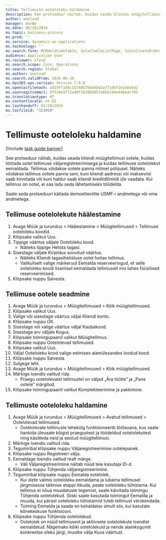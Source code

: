 ```yaml
---
title: Tellimuste ooteloleku haldamine
description: See protseduur näitab, kuidas seada kliendi müügitellimusi ootele, kuidas töötada ootel tellimuse väljaregistreerimisega ja kuidas tellimuse ootelolekut eemaldada.
author: omulvad
manager: AnnBe
ms.date: 08/29/2018
ms.topic: business-process
ms.prod: ''
ms.service: dynamics-ax-applications
ms.technology: ''
ms.search.form: MCRHoldCodeTable, SalesTableListPage, SalesCreateOrder, SalesTable, MCRHoldCodeTrans
audience: Application User
ms.reviewer: kfend
ms.search.scope: Core, Operations
ms.search.region: Global
ms.author: omulvad
ms.search.validFrom: 2016-06-30
ms.dyn365.ops.version: Version 7.0.0
ms.openlocfilehash: ad19ff166c15748b7bbb4b82ef71dbf3e1e8ebd2
ms.sourcegitcommit: 0f530e5f72a40f383868957a6b5cb0e446e4c795
ms.translationtype: HT
ms.contentlocale: et-EE
ms.lasthandoff: 01/29/2019
ms.locfileid: "323958"
---
```

# <a name="manage-order-holds"></a>Tellimuste ooteloleku haldamine

[!include [task guide banner](../../includes/task-guide-banner.md)]

See protseduur näitab, kuidas seada kliendi müügitellimusi ootele, kuidas töötada ootel tellimuse väljaregistreerimisega ja kuidas tellimuse ootelolekut eemaldada. Tellimus võidakse ootele panna mitmel põhjusel. Näiteks võidakse tellimus ootele panna seni, kuni kliendi aadressi või makseviisi saab kinnitada või kuni haldur saab kliendi krediidilimiidi üle vaadata. Kui tellimus on ootel, ei saa ladu seda lähetamiseks töödelda. 

Saate seda protseduuri käitada demoettevõtte USMF-i andmetega või oma andmetega.


## <a name="set-up-order-holds"></a>Tellimuse ootelolekute häälestamine
1. Avage Müük ja turundus > Häälestamine > Müügitellimused > Tellimuse ooteloleku koodid.
2. Klõpsake valikut Uus.
3. Tippige väärtus väljale Ooteloleku kood.
    * Näiteks tippige Helista tagasi.  
4. Sisestage väljale Kirjeldus soovitud väärtus.
    * Näiteks Kliendi tagasihelistuse ootel hoitav tellimus.  
    * Valikuliselt valige märkeruut Eemalda reserveeringud, et selle ooteloleku koodi lisamisel eemaldada tellimuselt mis tahes füüsilised reserveerimised.  
5. Klõpsake nuppu Salvesta.

## <a name="place-order-on-hold"></a>Tellimuse ootele seadmine
1. Avage Müük ja turundus > Müügitellimused > Kõik müügitellimused.
2. Klõpsake valikut Uus.
3. Valige või sisestage väärtus väljal Kliendi konto.
4. Klõpsake nuppu OK.
5. Sisestage või valige väärtus väljal Kaubakood.
6. Sisestage arv väljale Kogus.
7. Klõpsake toimingupaanil valikut Müügitellimus.
8. Klõpsake nuppu Ootelolevad tellimused.
9. Klõpsake valikut Uus.
10. Väljal Ooteloleku kood valige eelmises alamülesandes loodud kood.
11. Klõpsake nuppu Salvesta.
12. Sulgege leht.
13. Avage Müük ja turundus > Müügitellimused > Kõik müügitellimused.
14. Märkige loendis valitud rida.
    * Praegu ootelolevatel tellimustel on väljad „Ära töötle” ja „Pane ootele” märgitud.    
15. Klõpsake toimingupaanil valikut Komplekteerimine ja pakkimine.

## <a name="manage-order-holds"></a>Tellimuste ooteloleku haldamine
1. Avage Müük ja turundus > Müügitellimused > Avatud tellimused > Ootelolevad tellimused.
    * Ootelolevate tellimuste lehekülg funktsioneerib töölauana, kus saate hankida ülevaate kõigist praegustest ja töödeldud ootelolekutest ning käsitleda neid ja seotud müügitellimusi.      
2. Märkige loendis valitud rida.
3. Tegumiribal klõpsake nuppu Väljaregistreerimise ootelepanek.
4. Klõpsake nuppu Registreeri välja.
5. Eemaldage loendis valitud realt märge.
    * Väli Väljaregistreerimine näitab nüüd teie kasutaja ID-d.   
6. Klõpsake nuppu Tühjenda väljaregistreerimine.
7. Tegumiribal klõpsake nuppu Eemalda ootelolek.
    * Kui olete valmis ooteloleku eemaldama ja lubama tellimusel järgmisesse täitmise etappi liikuda, peate ooteloleku tühistama. Kui tellimus ei nõua muudatuste tegemist, saate käivitada toimingu Tühjenda ootelolekud. Siiski saate kasutada toimingut Eemalda ja muuda, kui pärast ooteloleku tühistamist tuleb tellimust värskendada.      
    * Toiming Eemalda ja saada on kohaldatav ainult siis, kui kasutate kõnekeskuse funktsiooni.  
8. Klõpsake nuppu Tühjenda ootelolekud.
    * Ootelolek on nüüd tellimusest ja aktiivsete ootelolekute loendist eemaldatud. Nägemaks kõiki ootelolekuid ja nende alamkogumit konkreetse oleku järgi, muutke välja Kuva väärtust.     

